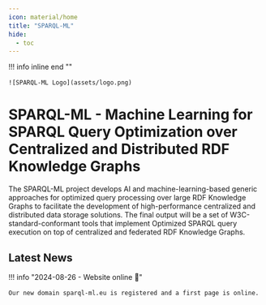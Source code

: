 ```yaml
---
icon: material/home
title: "SPARQL-ML"
hide:
  - toc
---
```

!!! info inline end ""

    ![SPARQL-ML Logo](assets/logo.png)

# SPARQL-ML - Machine Learning for SPARQL Query Optimization over Centralized and Distributed RDF Knowledge Graphs

The SPARQL-ML project develops AI and machine-learning-based generic approaches for optimized query processing over large RDF Knowledge Graphs to facilitate the development of high-performance centralized and distributed data storage solutions.
The final output will be a set of W3C-standard-conformant tools that implement Optimized SPARQL query execution on top of centralized and federated RDF Knowledge Graphs.

## Latest News

!!! info "2024-08-26 - Website online 🚀"

    Our new domain sparql-ml.eu is registered and a first page is online.


